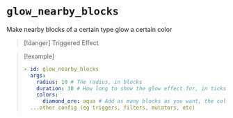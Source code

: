 # `glow_nearby_blocks`

Make nearby blocks of a certain type glow a certain color

> [!danger] Triggered Effect

> [!example]
> ```yaml
> - id: glow_nearby_blocks
>   args:
>     radius: 10 # The radius, in blocks
>     duration: 30 # How long to show the glow effect for, in ticks
>     colors:
>       diamond_ore: aqua # Add as many blocks as you want, the color is from https://hub.spigotmc.org/javadocs/spigot/org/bukkit/ChatColor.html
>   ...other config (eg triggers, filters, mutators, etc)
> ```
